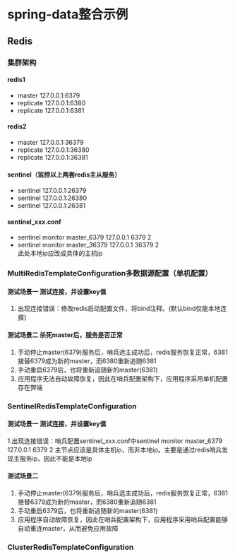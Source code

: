 # spring-data整合示例

## Redis
### 集群架构
#### redis1
* master     127.0.0.1:6379 
* replicate  127.0.0.1:6380
* replicate  127.0.0.1:6381

#### redis2
* master     127.0.0.1:36379
* replicate  127.0.0.1:36380
* replicate  127.0.0.1:36381

#### sentinel（监控以上两套redis主从服务）
* sentinel   127.0.0.1:26379
* sentinel   127.0.0.1:26380
* sentinel   127.0.0.1:26381

#### sentinel_xxx.conf
* sentinel monitor master_6379 127.0.0.1 6379 2
* sentinel monitor master_36379 127.0.0.1 36379 2\
此处本地ip应改成具体的主机ip


### MultiRedisTemplateConfiguration多数据源配置（单机配置）
#### 测试场景一 测试连接，并设置key值
1. 出现连接错误：修改redis启动配置文件，将bind注释。(默认bind仅能本地连接)

#### 测试场景二 杀死master后，服务是否正常
1. 手动停止master(6379)服务后，哨兵选主成功后，redis服务恢复正常，6381接替6379成为新的master，而6380重新追随6381
2. 手动重启6379后，也将重新追随新的master(6381)
3. 应用程序无法自动故障恢复，因此在哨兵配置架构下，应用程序采用单机配置存在弊端

### SentinelRedisTemplateConfiguration
#### 测试场景一 测试连接，并设置key值
1.出现连接错误：哨兵配置sentinel_xxx.conf中sentinel monitor master_6379 127.0.0.1 6379 2 主节点应该是具体主机ip，而非本地ip。主要是通过redis哨兵发现主服务ip，因此不能是本地ip

#### 测试场景二 
1. 手动停止master(6379)服务后，哨兵选主成功后，redis服务恢复正常，6381接替6379成为新的master，而6380重新追随6381
2. 手动重启6379后，也将重新追随新的master(6381)
3. 应用程序自动故障恢复，因此在哨兵配置架构下，应用程序采用哨兵配置能够自动重连master，从而避免应用故障

### ClusterRedisTemplateConfiguration
